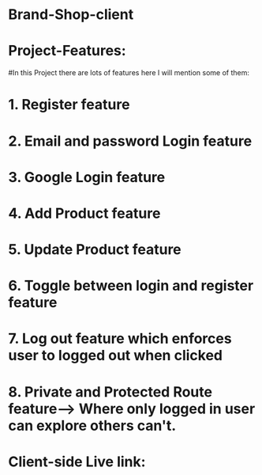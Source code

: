 # Brand-Shop-client

# Project-Features:
 
 #In this Project there are lots of features here I will mention some of them:

 # 1. Register feature
 # 2. Email and password Login feature
 # 3. Google Login feature
 # 4. Add Product feature
 # 5. Update Product feature 
 # 6. Toggle between login and register feature
 # 7. Log out feature which enforces user to logged out when clicked
 # 8. Private and Protected Route feature--> Where only logged in user can explore others can't.



# Client-side Live link: